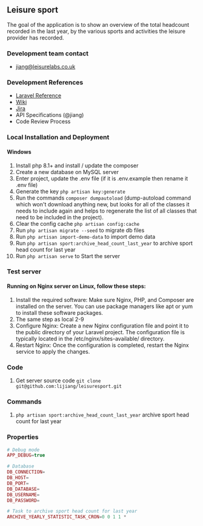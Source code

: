 ## Leisure sport 

The goal of the application is to show an overview of the total headcount recorded in the
last year, by the various sports and activities the leisure provider has recorded.

### Development team contact
- jiang@leisurelabs.co.uk

### Development References
- [Laravel Reference](https://laravel.com/docs)
- [Wiki](https://leisurelabs.atlassian.net/wiki/spaces/MET/)
- [Jira](https://leisurelabs.atlassian.net/jira/software/projects/MET/)
- API Specifications (@jiang)
- Code Review Process

### Local Installation and Deployment
#### Windows
1. Install php 8.1+ and install / update the composer
2. Create a new database on MySQL server
3. Enter project, update the .env file (if it is .env.example then rename it .env file)
4. Generate the key `php artisan key:generate`
5. Run the commands `composer dumpautoload` (dump-autoload command which won't download anything new, but looks for all of the classes it needs to include again and helps to regenerate the list of all classes that need to be included in the project).
6. Clear the config cache `php artisan config:cache`
7. Run `php artisan migrate --seed` to migrate db files
8. Run `php artisan import-demo-data` to import demo data
9. Run `php artisan sport:archive_head_count_last_year` to archive sport head count for last year
10. Run `php artisan serve` to Start the server

### Test server
#### Running on Nginx server on Linux, follow these steps:
1. Install the required software: Make sure Nginx, PHP, and Composer are installed on the server. You can use package managers like apt or yum to install these software packages.
2. The same step as local 2-9
3. Configure Nginx: Create a new Nginx configuration file and point it to the public directory of your Laravel project. The configuration file is typically located in the /etc/nginx/sites-available/ directory.
4. Restart Nginx: Once the configuration is completed, restart the Nginx service to apply the changes.

### Code
1. Get server source code `git clone git@github.com:lijiang/leisuresport.git`

### Commands
1. `php artisan sport:archive_head_count_last_year` archive sport head count for last year


### Properties
```php
# Debug mode
APP_DEBUG=true

# Database
DB_CONNECTION=
DB_HOST=
DB_PORT=
DB_DATABASE=
DB_USERNAME=
DB_PASSWORD=

# Task to archive sport head count for last year
ARCHIVE_YEARLY_STATISTIC_TASK_CRON=0 0 1 1 *

```

